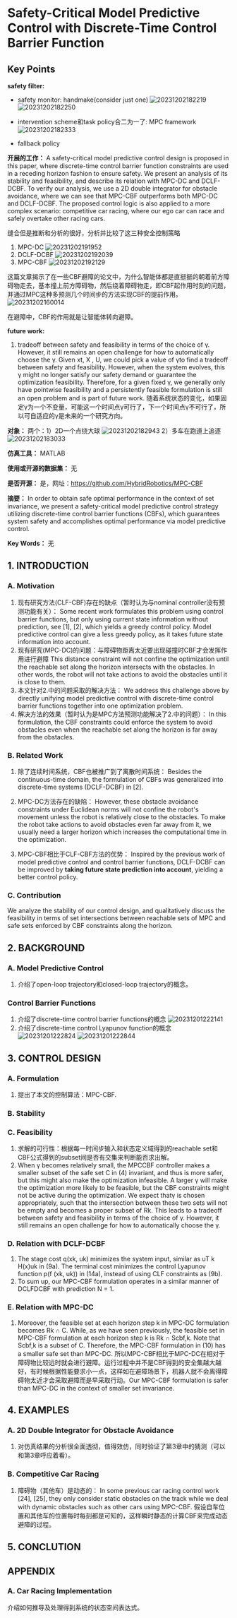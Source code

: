 # Safety-Critical Model Predictive Control with Discrete-Time Control Barrier Function

## Key Points

**safety filter:**

- safety monitor: handmake(consider just one)
![20231202182219](https://cdn.jsdelivr.net/gh/weijingchao-github/image_hosting_service@main/picture_bed/20231202182219.png)
![20231202182250](https://cdn.jsdelivr.net/gh/weijingchao-github/image_hosting_service@main/picture_bed/20231202182250.png)

- intervention scheme和task policy合二为一了: MPC framework
![20231202182333](https://cdn.jsdelivr.net/gh/weijingchao-github/image_hosting_service@main/picture_bed/20231202182333.png)

- fallback policy

**开展的工作：**
A safety-critical model predictive control design is proposed in this paper, where discrete-time control barrier function constraints are used in a receding horizon fashion to ensure safety. We present an analysis of its stability and feasibility, and describe its relation with MPC-DC and DCLF-DCBF. To verify our analysis, we use a 2D double integrator for obstacle avoidance, where we can see that MPC-CBF outperforms both MPC-DC and DCLF-DCBF. The proposed control logic is also applied to a more complex scenario: competitive car racing, where our ego car can race and safely overtake other racing cars.

缝合但是推断和分析的很好，分析并比较了这三种安全控制策略

1. MPC-DC
![20231202191952](https://cdn.jsdelivr.net/gh/weijingchao-github/image_hosting_service@main/picture_bed/20231202191952.png)
2. DCLF-DCBF
![20231202192039](https://cdn.jsdelivr.net/gh/weijingchao-github/image_hosting_service@main/picture_bed/20231202192039.png)
3. MPC-CBF
![20231202192129](https://cdn.jsdelivr.net/gh/weijingchao-github/image_hosting_service@main/picture_bed/20231202192129.png)

这篇文章揭示了在一些CBF避障的论文中，为什么智能体都是直挺挺的朝着前方障碍物走去，基本撞上前方障碍物，然后绕着障碍物走，即CBF起作用时刻的问题，并通过MPC这种多预测几个时间步的方法实现CBF的提前作用。
![20231202160014](https://cdn.jsdelivr.net/gh/weijingchao-github/image_hosting_service@main/picture_bed/20231202160014.png)

在避障中，CBF的作用就是让智能体转向避障。

**future work:**

1. tradeoff between safety and feasibility in terms of the choice of γ. However, it still remains an open challenge for how to automatically choose the γ.
   Given xt, X , U, we could pick a value of γto find a tradeoff between safety and feasibility. However, when the system evolves, this γ might no longer satisfy our safety demand or guarantee the optimization feasibility. Therefore, for a given fixed γ, we generally only have pointwise feasibility and a persistently feasible formulation is still an open problem and is part of future work.
   随着系统状态的变化，如果固定γ为一个不变量，可能这一个时间点γ可行了，下一个时间点γ不可行了，所以可自适应的γ是未来的一个研究方向。

**对象：**
两个：1）2D一个点绕大球
![20231202182943](https://cdn.jsdelivr.net/gh/weijingchao-github/image_hosting_service@main/picture_bed/20231202182943.png)
   2）多车在跑道上追逐
![20231202183033](https://cdn.jsdelivr.net/gh/weijingchao-github/image_hosting_service@main/picture_bed/20231202183033.png)

**仿真工具：**
MATLAB

**使用或开源的数据集：**
无

**是否开源：**
是，网址：<https://github.com/HybridRobotics/MPC-CBF>

**摘要：**
In order to obtain safe optimal performance in the context of set invariance, we present a safety-critical model predictive control strategy utilizing discrete-time control barrier functions (CBFs), which guarantees system safety and accomplishes optimal performance via model predictive control.

**Key Words：**
无

## 1. INTRODUCTION

### A. Motivation

1. 现有研究方法(CLF-CBF)存在的缺点（暂时认为与nominal controller没有预测功能有关）：
   Some recent work formulates this problem using control barrier functions, but only using current state information without prediction, see [1], [2], which yields a greedy control policy. Model predictive control can give a less greedy policy, as it takes future state information into account.
2. 现有研究(MPC-DC)的问题：与障碍物距离太近要出现碰撞时CBF才会发挥作用进行避障
   This distance constraint will not confine the optimization until the reachable set along the horizon intersects with the obstacles. In other words, the robot will not take actions to avoid the obstacles until it is close to them.
3. 本文针对2.中的问题采取的解决方法：
   We address this challenge above by directly unifying model predictive control with discrete-time control barrier functions together into one optimization problem.
4. 解决方法的效果（暂时认为是MPC方法预测功能解决了2.中的问题）：
   In this formulation, the CBF constraints could enforce the system to avoid obstacles even when the reachable set along the horizon is far away from the obstacles.

### B. Related Work

1. 除了连续时间系统，CBF也被推广到了离散时间系统：
   Besides the continuous-time domain, the formulation of CBFs was generalized into discrete-time systems (DCLF-DCBF) in [2].

2. MPC-DC方法存在的缺陷：
   However, these obstacle avoidance constraints under Euclidean norms will not confine the robot's movement unless the robot is relatively close to the obstacles. To make the robot take actions to avoid obstacles even far away from it, we usually need a larger horizon which increases the computational time in the optimization.

3. MPC-CBF相比于CLF-CBF方法的优势：
   Inspired by the previous work of model predictive control and control barrier functions, DCLF-DCBF can be improved by **taking future state prediction into account**, yielding a better control policy.

### C. Contribution

We analyze the stability of our control design, and qualitatively discuss the feasibility in terms of set intersections between reachable sets of MPC and safe sets enforced by CBF constraints along the horizon.

## 2. BACKGROUND

### A. Model Predictive Control

1. 介绍了open-loop trajectory和closed-loop trajectory的概念。

### Control Barrier Functions

1. 介绍了discrete-time control barrier functions的概念
![20231201222141](https://cdn.jsdelivr.net/gh/weijingchao-github/image_hosting_service@main/picture_bed/20231201222141.png)
2. 介绍了discrete-time control Lyapunov function的概念
![20231201222824](https://cdn.jsdelivr.net/gh/weijingchao-github/image_hosting_service@main/picture_bed/20231201222824.png)
![20231201222844](https://cdn.jsdelivr.net/gh/weijingchao-github/image_hosting_service@main/picture_bed/20231201222844.png)

## 3. CONTROL DESIGN

### A. Formulation

1. 提出了本文的控制算法：MPC-CBF.

### B. Stability

### C. Feasibility

1. 求解的可行性：根据每一时间步输入和状态定义域得到的reachable set和CBF公式得到的subset间是否有交集来判断能否求出解。
2. When γ becomes relatively small, the MPCCBF controller makes a smaller subset of the safe set C in (4) invariant, and thus is more safer, but this might also make the optimization infeasible. A larger γ will make the optimization more likely to be feasible, but the CBF constraints might not be active during the optimization. We expect thatγ is chosen appropriately, such that the intersection between these two sets will not be empty and becomes a proper subset of Rk. This leads to a tradeoff between safety and feasibility in terms of the choice of γ. However, it still remains an open challenge for how to automatically choose the γ.

### D. Relation with DCLF-DCBF

1. The stage cost q(xk, uk) minimizes the system input, similar as uT k H(x)uk in (9a). The terminal cost minimizes the control Lyapunov function p(f (xk, uk)) in (14a), instead of using CLF constraints as (9b).
2. To sum up, our MPC-CBF formulation operates in a similar manner of DCLFDCBF with prediction N = 1.

### E. Relation with MPC-DC

1. Moreover, the feasible set at each horizon step k in MPC-DC formulation becomes Rk ∩ C. While, as we have seen previously, the feasible set in MPC-CBF formulation at each horizon step k is Rk ∩ Scbf,k. Note that Scbf,k is a subset of C. Therefore, the MPC-CBF formulation in (10) has a smaller safe set than MPC-DC. 所以MPC-CBF相比于MPC-DC在相对于障碍物比较远时就会进行避障。运行过程中并不是CBF得到的安全集越大越好，有时候根据性能要求小一点，这样如在避障场景下，机器人就不会离得障碍物太近才会采取避障而是早采取行动。Our MPC-CBF formulation is safer than MPC-DC in the context of smaller set invariance.

## 4. EXAMPLES

### A. 2D Double Integrator for Obstacle Avoidance

1. 对仿真结果的分析很全面透彻，值得效仿，同时验证了第3章中的猜测（可以和第3章呼应着看）。

### B. Competitive Car Racing

1. 障碍物（其他车）是动态的：
   In some previous car racing control work [24], [25], they only consider static obstacles on the track while we deal with dynamic obstacles such as other cars using MPC-CBF.
   假设自车位置和其他车的位置每时每刻都是可知的，这样瞬时静态的计算CBF来完成动态避障的过程。

## 5. CONCLUTION

## APPENDIX

### A. Car Racing Implementation

介绍如何推导及处理得到系统的状态空间表达式。
